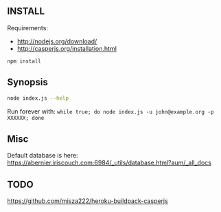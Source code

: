 ## INSTALL

Requirements:

 - http://nodejs.org/download/
 - http://casperjs.org/installation.html

```
npm install
```

## Synopsis

```sh
node index.js --help
```

Run forever with: `while true; do node index.js -u john@example.org -p XXXXXX; done`

## Misc

Default database is here: https://abernier.iriscouch.com:6984/_utils/database.html?aum/_all_docs

## TODO

https://github.com/misza222/heroku-buildpack-casperjs